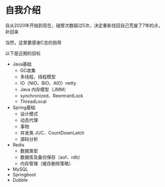 # 自我介绍

自从2020年开始到现在，碰壁次数超过5次，决定重新找回自己荒废了7年的点，补回来

当然，这里要感谢C总的指导

以下是近期的目标
* Java基础
    * GC收集
    * 多线程、线程模型
    * IO（NIO、BIO、AIO）netty
    * Java 内存模型（JMM）
    * synchronized、ReentrantLock
    * ThreadLocal
* Spring基础
    * 设计模式
    * 动态代理
    * 事物
    * 并发类 JUC、CountDownLatch
    * 源码分析
* Redis
    * 数据类型
    * 数据库及备份保存（aof、rdb）
    * 内存管理（缓存删除策略）
* MySQL
* Springboot
* Dubble
